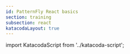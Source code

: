 ```yaml
---
id: PatternFly React basics
section: training
subsection: react
katacodaLayout: true
---
```


import KatacodaScript from '../katacoda-script';

<KatacodaScript katacodaId="react/react-basics" />
